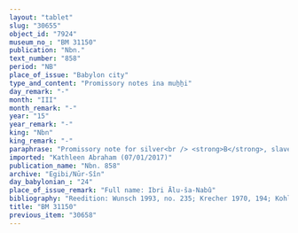 ```yaml
---
layout: "tablet"
slug: "30655"
object_id: "7924"
museum_no_: "BM 31150"
publication: "Nbn."
text_number: "858"
period: "NB"
place_of_issue: "Babylon city"
type_and_content: "Promissory notes ina muẖẖi"
day_remark: "-"
month: "III"
month_remark: "-"
year: "15"
year_remark: "-"
king: "Nbn"
king_remark: "-"
paraphrase: "Promissory note for silver<br /> <strong>B</strong>, slave of <strong>F</strong>, owes 12 shekels of silver to <strong>A</strong>, slave of <strong>C</strong>, to be paid on the 8th of Ta&scaron;rīt (VII). The silver is meant to compensate <strong>F</strong> for the loss of income due to the absence of his female slave (<strong><sup>f</sup>D</strong>) (<em>mandattu</em>). She had most likely been pledged by <strong>B </strong>(her husband) to secure one of his silver debt, and consequently she was unavailable to her master. Names of 3 witnesses and the scribe: Iddin-Nab&ucirc;/Nab&ucirc;-iddin//Egibi (brother of Itti-Marduk-balāṭu).<br /> <br /> <strong>A</strong> = Nergal-rēṣūa, slave of <strong>C</strong>; <strong>B</strong> = Nab&ucirc;-utirri, slave of Itti-Marduk-balāṭu; <strong>C</strong> = Iddin-Marduk/Iqī&scaron;āya//Nūr-S&icirc;n; <strong><sup>f</sup>D</strong> = <sup>f</sup>Miṣatu, slave of <strong>F</strong> (and wife of <strong>B</strong>); <strong>F</strong> = Itti-Marduk-balāṭu"
imported: "Kathleen Abraham (07/01/2017)"
publication_name: "Nbn. 858"
archive: "Egibi/Nūr-Sîn"
day_babylonian_: "24"
place_of_issue_remark: "Full name: Ibri Ālu-ša-Nabû"
bibliography: "Reedition: Wunsch 1993, no. 235; Krecher 1970, 194; Kohler and Peiser, BRL 1 (1890), 1; Shiff 1987, no. 151"
title: "BM 31150"
previous_item: "30658"
---
```

